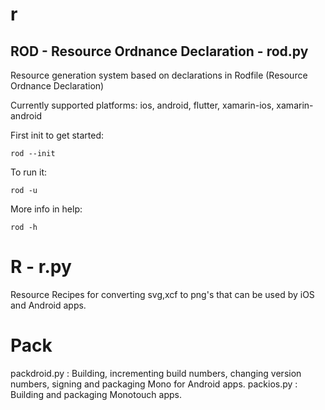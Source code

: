 r
=

## ROD - Resource Ordnance Declaration - rod.py

Resource generation system based on declarations in Rodfile (Resource Ordnance Declaration)

Currently supported platforms: ios, android, flutter, xamarin-ios, xamarin-android

First init to get started:

`rod --init`

To run it:

`rod -u`

More info in help:

`rod -h`

# R - r.py

Resource Recipes for converting svg,xcf to png's that can be used by iOS and Android apps.

# Pack

packdroid.py : Building, incrementing build numbers, changing version numbers, signing and packaging Mono for Android apps.
packios.py : Building and packaging Monotouch apps.
